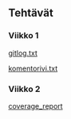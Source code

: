 ## **Tehtävät**
### Viikko 1

[gitlog.txt](laskarit/viikko1/gitlog.txt)

[komentorivi.txt](laskarit/viikko1/komentorivi.txt)

### Viikko 2

[coverage_report](laskarit/viikko2/coverage_report.png)

